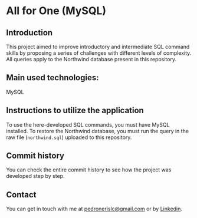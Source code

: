 # All for One (MySQL)

## Introduction
This project aimed to improve introductory and intermediate SQL command skills by proposing a series of challenges with different levels of complexity. All queries apply to the Northwind database present in this repository.

## Main used technologies:
MySQL

## Instructions to utilize the application
To use the here-developed SQL commands, you must have MySQL installed. To restore the Northwind database, you must run the query in the raw file (`northwind.sql`) uploaded to this repository.

## Commit history
You can check the entire commit history to see how the project was developed step by step.

## Contact
You can get in touch with me at pedronerislc@gmail.com or by <a href="https://www.linkedin.com/in/pedro-nl-caldas/">Linkedin</a>.
